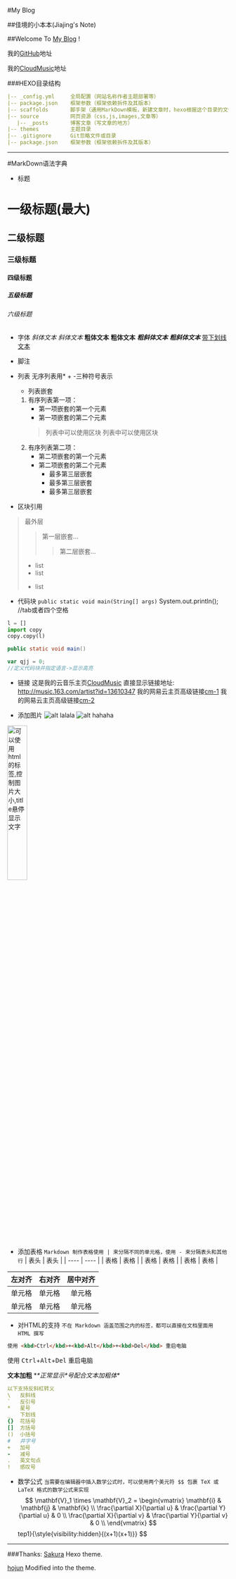 #My Blog

##佳境的小本本(Jiajing's Note)

##Welcome To [My Blog](www.shmily-qjj.github.io) !

我的[GitHub](https://github.com/Shmilyqjj)地址

我的[CloudMusic](http://music.163.com/artist?id=13610347)地址





###HEXO目录结构
```yml
|-- _config.yml     全局配置（网站名称作者主题部署等）
|-- package.json    框架参数（框架依赖拆件及其版本）
|-- scaffolds       脚手架（通用MarkDown模板，新建文章时，hexo根据这个目录的文件进行构建）
|-- source          网页资源（css,js,images,文章等）
   |-- _posts       博客文章（写文章的地方）
|-- themes          主题目录
|-- .gitignore      Git忽略文件或目录
|-- package.json    框架参数（框架依赖拆件及其版本）
```


* * *
#MarkDown语法字典
* 标题
# 一级标题(最大)
## 二级标题
### 三级标题
#### 四级标题
##### 五级标题
###### 六级标题

* 字体
*斜体文本*
_斜体文本_
**粗体文本**
__粗体文本__
***粗斜体文本***
___粗斜体文本___
<u>带下划线文本</u>

* 脚注
[^要注明的文本]: xxxxxxxxx

* 列表
无序列表用* + -三种符号表示
    * 列表嵌套
    1. 有序列表第一项：
        - 第一项嵌套的第一个元素
        - 第一项嵌套的第二个元素
        > 列表中可以使用区块
        > 列表中可以使用区块
    2. 有序列表第二项：
        - 第二项嵌套的第一个元素
        - 第二项嵌套的第二个元素
            * 最多第三层嵌套
            + 最多第三层嵌套
            - 最多第三层嵌套

* 区块引用
> 最外层
> > 第一层嵌套...
> > > 第二层嵌套...
> * list
> * list
> + list

* 代码块
`public static void main(String[] args)`
        System.out.println();
        //tab或者四个空格
```python
l = []
import copy
copy.copy(l)
```

```java
public static void main()
```

```scala
var qjj = 0;
//定义代码块并指定语言->显示高亮
```
* 链接
这是我的云音乐主页[CloudMusic](http://music.163.com/artist?id=13610347)
直接显示链接地址: <http://music.163.com/artist?id=13610347>
我的网易云主页高级链接[cm-1]
我的网易云主页高级链接[cm-2]

[cm-1]:http://music.163.com/artist?id=13610347
[cm-2]:http://music.163.com/artist?id=13610347

* 添加图片
![alt lalala](http://m.qpic.cn/psb?/V10aWFGB3ChSVt/4Onwe7wF*pBhD4*iWs0KetAXGTu6fMrAUJrxWkkB4fk!/b/dL8AAAAAAAAA&bo=hANYAgAAAAADB*8!&rf=viewer_4)
![alt hahaha](http://m.qpic.cn/psb?/V10aWFGB3ChSVt/4Onwe7wF*pBhD4*iWs0KetAXGTu6fMrAUJrxWkkB4fk!/b/dL8AAAAAAAAA&bo=hANYAgAAAAADB*8!&rf=viewer_4 "图片注释呀!鼠标放那会弹出注释!")
<img src="http://m.qpic.cn/psb?/V10aWFGB3ChSVt/4Onwe7wF*pBhD4*iWs0KetAXGTu6fMrAUJrxWkkB4fk!/b/dL8AAAAAAAAA&bo=hANYAgAAAAADB*8!&rf=viewer_4" width=30% title="可以使用html的标签,控制图片大小,title悬停显示文字">

* 添加表格
`Markdown 制作表格使用 | 来分隔不同的单元格，使用 - 来分隔表头和其他行`
| 表头 | 表头 |
| ---- | ---- |
| 表格 | 表格 |
| 表格 | 表格 |
| 表格 | 表格 |

| 左对齐 | 右对齐 | 居中对齐 |
| :-----| ----: | :----: |
| 单元格 | 单元格 | 单元格 |
| 单元格 | 单元格 | 单元格 |

* 对HTML的支持
`不在 Markdown 涵盖范围之内的标签，都可以直接在文档里面用 HTML 撰写`

```html
使用 <kbd>Ctrl</kbd>+<kbd>Alt</kbd>+<kbd>Del</kbd> 重启电脑
```
使用 <kbd>Ctrl</kbd>+<kbd>Alt</kbd>+<kbd>Del</kbd> 重启电脑

**文本加粗**
**\*正常显示\*号配合文本加粗体\**
```yml
以下支持反斜杠转义
\   反斜线
`   反引号
*   星号
_   下划线
{}  花括号
[]  方括号
()  小括号
#   井字号
+   加号
-   减号
.   英文句点
!   感叹号
```

* 数学公式
`当需要在编辑器中插入数学公式时，可以使用两个美元符 $$ 包裹 TeX 或 LaTeX 格式的数学公式来实现`
  $$
  \mathbf{V}_1 \times \mathbf{V}_2 =  \begin{vmatrix}
  \mathbf{i} & \mathbf{j} & \mathbf{k} \\
  \frac{\partial X}{\partial u} &  \frac{\partial Y}{\partial u} & 0 \\
  \frac{\partial X}{\partial v} &  \frac{\partial Y}{\partial v} & 0 \\
  \end{vmatrix}
  $$tep1}{\style{visibility:hidden}{(x+1)(x+1)}}
  $$

- - -














###Thanks:
[Sakura](https://github.com/mashirozx/Sakura/) Hexo theme.

[hojun](https://sakura.hojun.cn) Modified into the theme.

